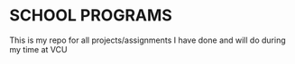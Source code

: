 # SCHOOL PROGRAMS

This is my repo for all projects/assignments I have done and will do during my time at VCU